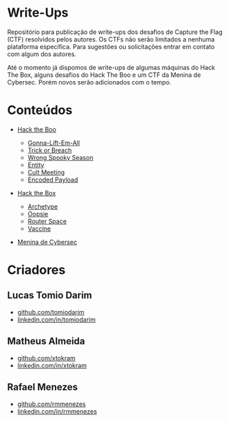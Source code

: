 # Write-Ups
Repositório para publicação de write-ups dos desafios de Capture the Flag (CTF) resolvidos pelos autores. Os CTFs não serão limitados a nenhuma plataforma específica. Para sugestões ou solicitações entrar em contato com algum dos autores. 

Até o momento já dispomos de write-ups de algumas máquinas do Hack The Box, alguns desafios do Hack The Boo e um CTF da Menina de Cybersec. Porém novos serão adicionados com o tempo.


# Conteúdos
- [Hack the Boo](https://github.com/xtokram/Write-ups/tree/main/HackTheBoo)
    - [Gonna-Lift-Em-All](https://github.com/xtokram/Write-ups/blob/main/HackTheBoo/crypto_gonna-lift-em-all/Gonna-Lift-Em-All.md)
    - [Trick or Breach](https://github.com/xtokram/Write-ups/blob/main/HackTheBoo/forensics_trick_or_breach/Trick%20or%20Breach.md)
    - [Wrong Spooky Season](https://github.com/xtokram/Write-ups/blob/main/HackTheBoo/forensics_wrong_spooky_season/Wrong%20Spooky%20Season.md)
    - [Entity](https://github.com/xtokram/Write-ups/blob/main/HackTheBoo/pwn_entity/Entity.md)
    - [Cult Meeting](https://github.com/xtokram/Write-ups/blob/main/HackTheBoo/rev_cult_meeting/Cult%20Meeting.md)
    - [Encoded Payload](https://github.com/xtokram/Write-ups/blob/main/HackTheBoo/rev_encoded_payload/Encoded%20Payload.md)

- [Hack the Box](https://github.com/tomiodarim)
    - [Archetype](https://github.com/xtokram/Write-ups/blob/main/HackTheBox/Archetype/Archetype.md)
    - [Oopsie](https://github.com/xtokram/Write-ups/blob/main/HackTheBox/Oopsie/Oopsie.md)
    - [Router Space](https://github.com/xtokram/Write-ups/blob/main/HackTheBox/RouterSpace/RouterSpace.md)
    - [Vaccine](https://github.com/xtokram/Write-ups/tree/main/HackTheBox/Vaccine)

- [Menina de Cybersec](https://github.com/xtokram/Write-ups/tree/main/Menina%20de%20CyberSec)


# Criadores
## Lucas Tomio Darim
- [github.com/tomiodarim](https://github.com/tomiodarim)
- [linkedin.com/in/tomiodarim](https://linkedin.com/in/tomiodarim)

## Matheus Almeida
- [github.com/xtokram](https://github.com/xtokram)
- [linkedin.com/in/xtokram](https://linkedin.com/in/xtokram)

## Rafael Menezes
- [github.com/rmmenezes](https://github.com/rmmenezes)
- [linkedin.com/in/rmmenezes](https://linkedin.com/in/rmmenezes)
